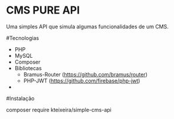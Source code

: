 # CMS PURE API

Uma simples API que simula algumas funcionalidades de um CMS.


#Tecnologias
* PHP
* MySQL
* Composer
* Bibliotecas
  * Bramus-Router (https://github.com/bramus/router)
  * PHP-JWT (https://github.com/firebase/php-jwt)
*

#Instalação

composer require kteixeira/simple-cms-api

 